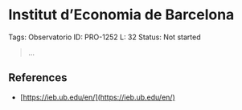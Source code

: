 # Institut d’Economia de Barcelona

Tags: Observatorio
ID: PRO-1252
L: 32
Status: Not started

> …
> 

## References

- [https://ieb.ub.edu/en/](https://ieb.ub.edu/en/)